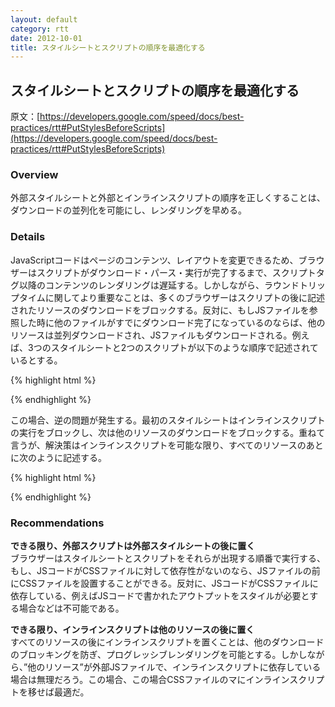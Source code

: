 ```yaml
---
layout: default
category: rtt
date: 2012-10-01
title: スタイルシートとスクリプトの順序を最適化する
---
```

## スタイルシートとスクリプトの順序を最適化する

原文：[https://developers.google.com/speed/docs/best-practices/rtt#PutStylesBeforeScripts](https://developers.google.com/speed/docs/best-practices/rtt#PutStylesBeforeScripts)

### Overview

外部スタイルシートと外部とインラインスクリプトの順序を正しくすることは、ダウンロードの並列化を可能にし、レンダリングを早める。

### Details

JavaScriptコードはページのコンテンツ、レイアウトを変更できるため、ブラウザーはスクリプトがダウンロード・パース・実行が完了するまで、スクリプトタグ以降のコンテンツのレンダリングは遅延する。しかしながら、ラウンドトリップタイムに関してより重要なことは、多くのブラウザーはスクリプトの後に記述されたリソースのダウンロードをブロックする。反対に、もしJSファイルを参照した時に他のファイルがすでにダウンロード完了になっているのならば、他のリソースは並列ダウンロードされ、JSファイルもダウンロードされる。例えば、3つのスタイルシートと2つのスクリプトが以下のような順序で記述されているとする。

{% highlight html %}
<head>
	<link rel="stylesheet" type="text/css" href="stylesheet1.css" />
	<script type="text/javascript" src="scriptfile1.js" />
	<script type="text/javascript" src="scriptfile2.js" />
	<link rel="stylesheet" type="text/css" href="stylesheet2.css" />
	<link rel="stylesheet" type="text/css" href="stylesheet3.css" />
</head>
{% endhighlight %}

それぞれのリソースはダウンロードにきっちり100msかかり、ブラウザーは1つのホストに対して６つの同時接続が可能（詳細な情報に関しては、[Parallelize downloads across hostnames](https://developers.google.com/speed/docs/best-practices/rtt#ParallelizeDownloads) を参照）とし、キャッシュは空だと想定した場合、ダウンロードは以下のようになるだろう。

![](https://developers.google.com/speed/docs/insights/images/waterfall1.png)

後続の2つのスタイルシートはJSファイルのダウンロードが完了するまで待たなければならない。この総ダウンロード時間は２つのJSファイルと大きなCSSファイルをダウンロードしたようなものだ（この場合、100 ms + 100 ms + 100 ms = 300 ms）。単純にリソースの記述順序を変更してみる。

ダウンロード結果は以下のようになるだろう。

![](https://developers.google.com/speed/docs/insights/images/waterfall2.png)

総ダウンロード時間から100ms削減できた。ダウンロードするのに時間がかかりそうな大きなスタイルシートの場合はより多くの時間を節約できそうだ。

それゆえ、スタイルシートはドキュメントの上部に常に記述することはパフォーマンスにとって良いことなので、可能な限り、[headに含まれている](/speed/rendering/PutCSSInHead.html)かもしれない（もしくはドキュメント内に書かれている）いくつかのJSファイルをスタイルシートの後に記述することはダウンロード遅延を防ぐことにつながるので重要だ。

もうひとつ、次のようなインラインスクリプトがスタイルシートに続く場合に引き起こされる微妙な問題がある。

{% highlight html %}
<head>
	<link rel="stylesheet" type="text/css" href="stylesheet1.css" />
	<script type="text/javascript">
	 document.write("Hello world!");
	</script>
	<link rel="stylesheet" type="text/css" href="stylesheet2.css" />
	<link rel="stylesheet" type="text/css" href="stylesheet3.css" />
	<link rel="alternate" type="application/rss+xml" href="front.xml" title="Say hello" />
	<link rel="shortcut icon" type="image/x-icon" href="favicon.ico">
</head>
{% endhighlight %}

この場合、逆の問題が発生する。最初のスタイルシートはインラインスクリプトの実行をブロックし、次は他のリソースのダウンロードをブロックする。重ねて言うが、解決策はインラインスクリプトを可能な限り、すべてのリソースのあとに次のように記述する。

{% highlight html %}
<head>
	<link rel="stylesheet" type="text/css" href="stylesheet1.css" />
	<link rel="stylesheet" type="text/css" href="stylesheet2.css" />
	<link rel="stylesheet" type="text/css" href="stylesheet3.css" />
	<link rel="alternate" type="application/rss+xml" title="Say hello" href="front.xml" />
	<link rel="shortcut icon" type="image/x-icon" href="favicon.ico">
	<script type="text/javascript">
	   document.write("Hello world!");
	</script>
</head>
{% endhighlight %}


### Recommendations

__できる限り、外部スクリプトは外部スタイルシートの後に置く __  
ブラウザーはスタイルシートとスクリプトをそれらが出現する順番で実行する、もし、JSコードがCSSファイルに対して依存性がないのなら、JSファイルの前にCSSファイルを設置することができる。反対に、JSコードがCSSファイルに依存している、例えばJSコードで書かれたアウトプットをスタイルが必要とする場合などは不可能である。

__できる限り、インラインスクリプトは他のリソースの後に置く __  
すべてのリソースの後にインラインスクリプトを置くことは、他のダウンロードのブロッキングを防ぎ、プログレッシブレンダリングを可能とする。しかしながら、”他のリソース”が外部JSファイルで、インラインスクリプトに依存している場合は無理だろう。この場合、この場合CSSファイルのマにインラインスクリプトを移せば最適だ。
